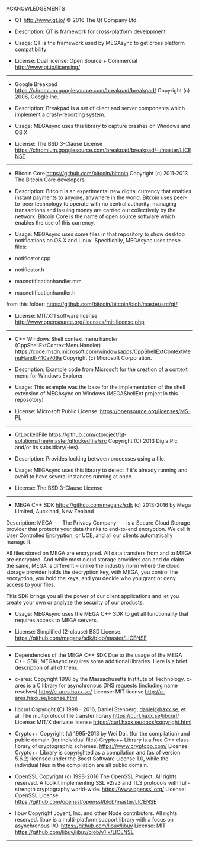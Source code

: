 ACKNOWLEDGEMENTS

* QT
http://www.qt.io/
© 2016 The Qt Company Ltd.

- Description:
QT is framework for cross-platform develppment

- Usage:
QT is the framework used by MEGAsync to get cross platform compatibility 

- License: Dual license: Open Source + Commercial
http://www.qt.io/licensing/

--------------------------------------------------------------------

* Google Breakpad
https://chromium.googlesource.com/breakpad/breakpad/
Copyright (c) 2006, Google Inc.

- Description:
Breakpad is a set of client and server components which implement a 
crash-reporting system.

- Usage:
MEGAsync uses this library to capture crashes on Windows and OS X

- License:
The BSD 3-Clause License
https://chromium.googlesource.com/breakpad/breakpad/+/master/LICENSE

--------------------------------------------------------------------

* Bitcoin Core
https://github.com/bitcoin/bitcoin
Copyright (c) 2011-2013 The Bitcoin Core developers

- Description:
Bitcoin is an experimental new digital currency that enables instant 
payments to anyone, anywhere in the world. Bitcoin uses peer-to-peer 
technology to operate with no central authority: managing transactions 
and issuing money are carried out collectively by the network. Bitcoin Core 
is the name of open source software which enables the use of this currency.

- Usage:
MEGAsync uses some files in that repository to show desktop notifications 
on OS X and Linux. Specifically, MEGAsync uses these files:
- notificator.cpp 
- notificator.h 
- macnotificationhandler.mm 
- macnotificationhandler.h

from this folder: https://github.com/bitcoin/bitcoin/blob/master/src/qt/

- License: 
MIT/X11 software license
http://www.opensource.org/licenses/mit-license.php

--------------------------------------------------------------------

* C++ Windows Shell context menu handler (CppShellExtContextMenuHandler)
https://code.msdn.microsoft.com/windowsapps/CppShellExtContextMenuHandl-410a709a
Copyright (c) Microsoft Corporation.

- Description:
Example code from Microsoft for the creation of a context menu for
Windows Explorer

- Usage:
This example was the base for the implementation of the shell extension of
MEGAsync on Windows (MEGAShellExt project in this reposotory)

- License:
Microsoft Public License.
https://opensource.org/licenses/MS-PL

--------------------------------------------------------------------

* QtLockedFile
https://github.com/qtproject/qt-solutions/tree/master/qtlockedfile/src
Copyright (C) 2013 Digia Plc and/or its subsidiary(-ies).

- Description:
Provides locking between processes using a file.

- Usage:
MEGAsync uses this library to detect if it's already running and avoid to have
several instances running at once.

- License: 
The BSD 3-Clause License

--------------------------------------------------------------------

* MEGA C++ SDK
https://github.com/meganz/sdk
(c) 2013-2016 by Mega Limited, Auckland, New Zealand

Description:
MEGA --- The Privacy Company --- is a Secure Cloud Storage provider that protects 
your data thanks to end-to-end encryption. We call it User Controlled Encryption, 
or UCE, and all our clients automatically manage it.

All files stored on MEGA are encrypted. All data transfers from and to MEGA 
are encrypted. And while most cloud storage providers can and do claim the same, 
MEGA is different – unlike the industry norm where the cloud storage provider 
holds the decryption key, with MEGA, you control the encryption, you hold the keys, 
and you decide who you grant or deny access to your files.

This SDK brings you all the power of our client applications and let you create 
your own or analyze the security of our products.

- Usage:
MEGAsync uses the MEGA C++ SDK to get all functionality that requires access
to MEGA servers.

- License:
Simplified (2-clause) BSD License.
https://github.com/meganz/sdk/blob/master/LICENSE

--------------------------------------------------------------------

* Dependencies of the MEGA C++ SDK
Due to the usage of the MEGA C++ SDK, MEGAsync requires some additional 
libraries. Here is a brief description of all of them:

- c-ares:
Copyright 1998 by the Massachusetts Institute of Technology.
c-ares is a C library for asynchronous DNS requests (including name resolves)
http://c-ares.haxx.se/
License: MIT license
http://c-ares.haxx.se/license.html

- libcurl
Copyright (C) 1998 - 2016, Daniel Stenberg, <daniel@haxx.se>, et al.
The multiprotocol file transfer library
https://curl.haxx.se/libcurl/
License:  MIT/X derivate license
https://curl.haxx.se/docs/copyright.html

- Crypto++
Copyright (c) 1995-2013 by Wei Dai. (for the compilation) and public domain (for individual files)
Crypto++ Library is a free C++ class library of cryptographic schemes.
https://www.cryptopp.com/
License: Crypto++ Library is copyrighted as a compilation and (as of version 5.6.2) 
licensed under the Boost Software License 1.0, while the individual files in 
the compilation are all public domain.

- OpenSSL
Copyright (c) 1998-2016 The OpenSSL Project.  All rights reserved.
A toolkit implementing SSL v2/v3 and TLS protocols with full-strength cryptography world-wide.
https://www.openssl.org/
License: OpenSSL License
https://github.com/openssl/openssl/blob/master/LICENSE

- libuv
Copyright Joyent, Inc. and other Node contributors. All rights reserved.
libuv is a multi-platform support library with a focus on asynchronous I/O.
https://github.com/libuv/libuv
License: MIT
https://github.com/libuv/libuv/blob/v1.x/LICENSE

--------------------------------------------------------------------
